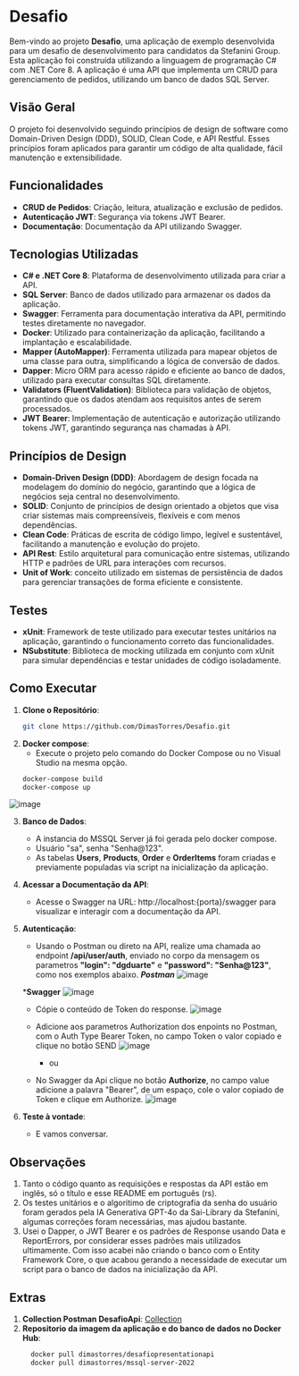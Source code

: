# Desafio

Bem-vindo ao projeto **Desafio**, uma aplicação de exemplo desenvolvida para um desafio de desenvolvimento para candidatos da Stefanini Group. Esta aplicação foi construída utilizando a linguagem de programação C# com .NET Core 8. A aplicação é uma API que implementa um CRUD para gerenciamento de pedidos, utilizando um banco de dados SQL Server.

## Visão Geral

O projeto foi desenvolvido seguindo princípios de design de software como Domain-Driven Design (DDD), SOLID, Clean Code, e API Restful. Esses princípios foram aplicados para garantir um código de alta qualidade, fácil manutenção e extensibilidade.

## Funcionalidades

- **CRUD de Pedidos**: Criação, leitura, atualização e exclusão de pedidos.
- **Autenticação JWT**: Segurança via tokens JWT Bearer.
- **Documentação**: Documentação da API utilizando Swagger.

## Tecnologias Utilizadas

- **C# e .NET Core 8**: Plataforma de desenvolvimento utilizada para criar a API.
- **SQL Server**: Banco de dados utilizado para armazenar os dados da aplicação.
- **Swagger**: Ferramenta para documentação interativa da API, permitindo testes diretamente no navegador.
- **Docker**: Utilizado para containerização da aplicação, facilitando a implantação e escalabilidade.
- **Mapper (AutoMapper)**: Ferramenta utilizada para mapear objetos de uma classe para outra, simplificando a lógica de conversão de dados.
- **Dapper**: Micro ORM para acesso rápido e eficiente ao banco de dados, utilizado para executar consultas SQL diretamente.
- **Validators (FluentValidation)**: Biblioteca para validação de objetos, garantindo que os dados atendam aos requisitos antes de serem processados.
- **JWT Bearer**: Implementação de autenticação e autorização utilizando tokens JWT, garantindo segurança nas chamadas à API.

## Princípios de Design

- **Domain-Driven Design (DDD)**: Abordagem de design focada na modelagem do domínio do negócio, garantindo que a lógica de negócios seja central no desenvolvimento.
- **SOLID**: Conjunto de princípios de design orientado a objetos que visa criar sistemas mais compreensíveis, flexíveis e com menos dependências.
- **Clean Code**: Práticas de escrita de código limpo, legível e sustentável, facilitando a manutenção e evolução do projeto.
- **API Rest**: Estilo arquitetural para comunicação entre sistemas, utilizando HTTP e padrões de URL para interações com recursos.
- **Unit of Work**: conceito utilizado em sistemas de persistência de dados para gerenciar transações de forma eficiente e consistente.
  
## Testes

- **xUnit**: Framework de teste utilizado para executar testes unitários na aplicação, garantindo o funcionamento correto das funcionalidades.
- **NSubstitute**: Biblioteca de mocking utilizada em conjunto com xUnit para simular dependências e testar unidades de código isoladamente.

## Como Executar

1. **Clone o Repositório**:
   ```bash
   git clone https://github.com/DimasTorres/Desafio.git

2. **Docker compose**:
    - Execute o projeto pelo comando do Docker Compose ou no Visual Studio na mesma opção.
    ```bash
    docker-compose build
    docker-compose up

  ![image](https://github.com/user-attachments/assets/841f865d-7d4d-4e8e-a620-930689d8e518)

3. **Banco de Dados**:
   - A instancia do MSSQL Server já foi gerada pelo docker compose.
   - Usuário "sa", senha "Senha@123".
   - As tabelas **Users**, **Products**, **Order** e **OrderItems** foram criadas e previamente populadas via script na inicialização da aplicação.

4. **Acessar a Documentação da API**:
   - Acesse o Swagger na URL: http://localhost:{porta}/swagger para visualizar e interagir com a documentação da API.
   
5. **Autenticação**:
    - Usando o Postman ou direto na API, realize uma chamada ao endpoint **/api/user/auth**, enviado no corpo da mensagem os parametros **"login": "dgduarte"** e **"password": "Senha@123"**, como nos exemplos abaixo.
      ***Postman***
      ![image](https://github.com/user-attachments/assets/2555cbac-e192-472e-981b-8c72c89c0880)

     ***Swagger**
      ![image](https://github.com/user-attachments/assets/adb0f125-6122-419f-b5d4-7a5fdc6fce8d)
   
    - Cópie o conteúdo de Token do response.
      ![image](https://github.com/user-attachments/assets/74afd33c-6623-4966-aa2c-02ff1fbb2d8d)

    - Adicione aos parametros Authorization dos enpoints no Postman, com o Auth Type Bearer Token, no campo Token o valor copiado e clique no botão SEND
      ![image](https://github.com/user-attachments/assets/58e090f0-7e8c-4841-8134-997922a3d9de)

      - ou
    - No Swagger da Api clique no botão **Authorize**, no campo value adicione a palavra "Bearer", de um espaço, cole o valor copiado de Token e clique em Authorize.
      ![image](https://github.com/user-attachments/assets/e43cbc33-45c4-41c2-b5bb-45bdb5769ae5)

5. **Teste à vontade**:
    - E vamos conversar. 

## Observações
1. Tanto o código quanto as requisições e respostas da API estão em inglês, só o título e esse README em português (rs).
2. Os testes unitários e o algoritimo de criptografia da senha do usuário foram gerados pela IA Generativa GPT-4o da Sai-Library da Stefanini, algumas correções foram necessárias, mas ajudou bastante.
3. Usei o Dapper, o JWT Bearer e os padrões de Response usando Data e ReportErrors, por considerar esses padrões mais utilizados ultimamente. Com isso acabei não criando o banco com o Entity Framework Core, o que acabou gerando a necessidade de executar um script para o banco de dados na inicialização da API. 

## Extras

1. **Collection Postman DesafioApi**: [Collection](https://github.com/DimasTorres/Desafio/blob/master/Desafio%20.Net.postman_collection.json)
2. **Repositorio da imagem da aplicação e do banco de dados no Docker Hub**:
    ```bash
      docker pull dimastorres/desafiopresentationapi
      docker pull dimastorres/mssql-server-2022
